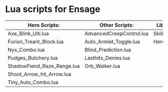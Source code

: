Lua scripts for Ensage
==============
Hero Scripts:               | Other Scripts:            | Libraries:
-----------                 | -----------               | ----------
Axe_Blink_Ulti.lua          | AdvancedCreepControl.lua  | SkillShot.lua                    
Furion_Treant_Block.lua     | Auto_Armlet_Toggle.lua    | HeroInfo.lua
Nyx_Combo.lua               | Blind_Prediction.lua 
Pudges_Butchery.lua         | Lasthits_Denies.lua
ShadowFiend_Raze_Range.lua  | Orb_Walker.lua
Shoot_Arrow_hit_Arrow.lua   |
Tiny_Auto_Combo.lua         |
